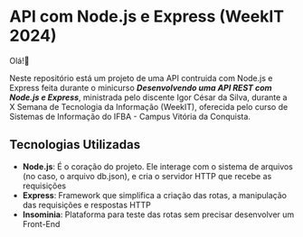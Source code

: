 # API com Node.js e Express (WeekIT 2024)
Olá!👋

Neste repositório está um projeto de uma API contruida com Node.js e Express feita durante o minicurso **_Desenvolvendo uma API REST com Node.js e Express_**, ministrada pelo discente Igor César da Silva, durante a X Semana de Tecnologia da Informação (WeekIT), oferecida pelo curso de Sistemas de Informação do IFBA - Campus Vitória da Conquista.

## Tecnologias Utilizadas
- **Node.js**: É o coração do projeto. Ele interage com o sistema de arquivos (no caso, o arquivo db.json), e cria o servidor HTTP que recebe as requisições
- **Express**: Framework que simplifica a criação das rotas, a manipulação das requisições e respostas HTTP
- **Insominia**: Plataforma para teste das rotas sem precisar desenvolver um Front-End